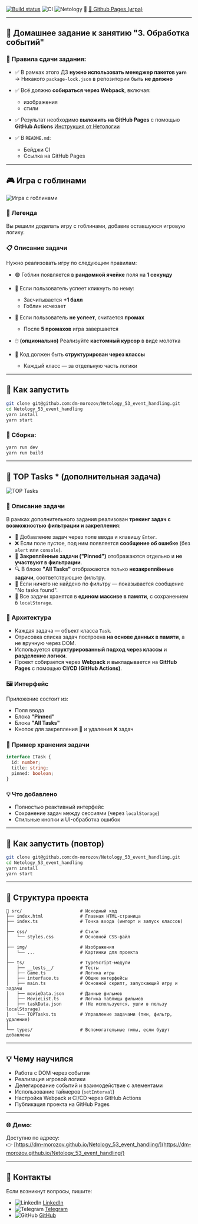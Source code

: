 [![Build status](https://ci.appveyor.com/api/projects/status/u58mddv1xq22xcdd?svg=true)](https://ci.appveyor.com/project/dm-morozov/netology-53-event-handling)
![CI](https://github.com/dm-morozov/Netology_53_event_handling/actions/workflows/web.yaml/badge.svg)
![Netology](https://img.shields.io/badge/TypeScript-JavaScript-blue)
🔗 [🚀 Github Pages (игра)](https://dm-morozov.github.io/Netology_53_event_handling/)

---

## 📘 Домашнее задание к занятию "3. Обработка событий"

### 📌 Правила сдачи задания:

* ✅ В рамках этого ДЗ **нужно использовать менеджер пакетов `yarn`**
  → Никакого `package-lock.json` в репозитории быть **не должно**
* ✅ Всё должно **собираться через Webpack**, включая:

  * изображения
  * стили
* ✅ Результат необходимо **выложить на GitHub Pages** с помощью **GitHub Actions**
  [Инструкция от Нетологии](./README_for_Netology.md)
* ✅ В `README.md`:

  * Бейджи CI
  * Ссылка на GitHub Pages

---

## 🎮 Игра с гоблинами

![Игра с гоблинами](./src/img/preview.png)

### 🧙 Легенда

Вы решили доделать игру с гоблинами, добавив оставшуюся игровую логику.

### 📋 Описание задачи

Нужно реализовать игру по следующим правилам:

* 🟢 Гоблин появляется в **рандомной ячейке** поля на **1 секунду**
* 🔨 Если пользователь успеет кликнуть по нему:

  * Засчитывается **+1 балл**
  * Гоблин исчезает
* 🔻 Если пользователь **не успеет**, считается **промах**

  * После **5 промахов** игра завершается
* 🖱️ **(опционально)** Реализуйте **кастомный курсор** в виде молотка
* 🧩 Код должен быть **структурирован через классы**

  * Каждый класс — за отдельную часть логики

---

## 🚀 Как запустить

```bash
git clone git@github.com:dm-morozov/Netology_53_event_handling.git
cd Netology_53_event_handling
yarn install
yarn start
```

### 🔧 Сборка:

```bash
yarn run dev
yarn run build
```

---

## 🧠 TOP Tasks \* (дополнительная задача)

![TOP Tasks](./src/img/TOPTasks.png)

### 🧩 Описание задачи

В рамках дополнительного задания реализован **трекинг задач с возможностью фильтрации и закрепления**:

* 📝 Добавление задач через поле ввода и клавишу `Enter`.
* ❌ Если поле пустое, под ним появляется **сообщение об ошибке** (без `alert` или `console`).
* 📌 **Закреплённые задачи ("Pinned")** отображаются отдельно и **не участвуют в фильтрации**.
* 🔍 В блоке **"All Tasks"** отображаются только **незакреплённые задачи**, соответствующие фильтру.
* 🚫 Если ничего не найдено по фильтру — показывается сообщение "No tasks found".
* 🔄 Все задачи хранятся в **едином массиве в памяти**, с сохранением в `localStorage`.

### 🧱 Архитектура

* Каждая задача — объект класса `Task`.
* Отрисовка списка задач построена **на основе данных в памяти**, а не вручную через DOM.
* Используется **структурированный подход через классы** и **разделение логики**.
* Проект собирается через **Webpack** и выкладывается на **GitHub Pages** с помощью **CI/CD (GitHub Actions)**.

### 🖼️ Интерфейс

Приложение состоит из:

* Поля ввода
* Блока **"Pinned"**
* Блока **"All Tasks"**
* Кнопок для закрепления 📍 и удаления ❌ задач

### 💾 Пример хранения задачи

```ts
interface ITask {
  id: number;
  title: string;
  pinned: boolean;
}
```

### 💡 Что добавлено

* Полностью реактивный интерфейс
* Сохранение задач между сессиями (через `localStorage`)
* Стильные кнопки и UI-обработка ошибок

---

## 🧪 Как запустить (повтор)

```bash
git clone git@github.com:dm-morozov/Netology_53_event_handling.git
cd Netology_53_event_handling
yarn install
yarn start
```

---

## 📂 Структура проекта

```
📁 src/                      # Исходный код
├── index.html              # Главная HTML-страница
├── index.ts                # Точка входа (импорт и запуск классов)
│
├── css/                    # Стили
│   └── styles.css          # Основной CSS-файл
│
├── img/                    # Изображения
│   └── ...                 # Картинки для проекта
│
├── ts/                     # TypeScript-модули
│   ├── __tests__/          # Тесты
│   ├── Game.ts             # Логика игры
│   ├── interface.ts        # Общие интерфейсы
│   ├── main.ts             # Основной скрипт, запускающий игру и задачи
│   ├── movieData.json      # Данные фильмов
│   ├── MovieList.ts        # Логика таблицы фильмов
│   ├── taskData.json       # (Не используется, ушли в пользу localStorage)
│   └── TOPTasks.ts         # Управление задачами (пин, фильтр, удаление)
│
└── types/                  # Вспомогательные типы, если будут добавлены
```

---

## 💡 Чему научился

* Работа с DOM через события
* Реализация игровой логики
* Делегирование событий и взаимодействие с элементами
* Использование таймеров (`setInterval`)
* Настройка Webpack и CI/CD через GitHub Actions
* Публикация проекта на GitHub Pages

---

### 🌐 Демо:

Доступно по адресу:  
👉 [https://dm-morozov.github.io/Netology_53_event_handling/](https://dm-morozov.github.io/Netology_53_event_handling/)

---

## 📧 Контакты

Если возникнут вопросы, пишите:

* ![LinkedIn](./svg/linkedin-icon.svg) [LinkedIn](https://www.linkedin.com/in/dm-morozov/)
* ![Telegram](./svg/telegram.svg) [Telegram](https://t.me/dem2014)
* ![GitHub](./svg/github-icon.svg) [GitHub](https://github.com/dm-morozov/)
